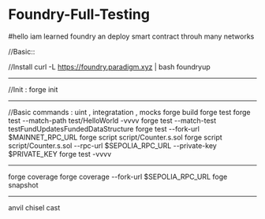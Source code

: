 # Foundry-Full-Testing
#hello 
iam learned foundry an deploy smart contract throuh many networks 

//Basic::

 //Install
curl -L https://foundry.paradigm.xyz | bash
foundryup

-------------------------------
 //Init :
forge init

-------------------------------
 //Basic commands : uint , integratation ,  mocks
forge build
forge test
forge test --match-path test/HelloWorld -vvvv
forge test --match-test testFundUpdatesFundedDataStructure
forge test --fork-url $MAINNET_RPC_URL
forge script  script/Counter.s.sol
forge script  script/Counter.s.sol --rpc-url $SEPOLIA_RPC_URL   --private-key  $PRIVATE_KEY
forge test -vvvv

---------------

forge coverage
forge coverage --fork-url $SEPOLIA_RPC_URL
foge snapshot


------------

anvil 
chisel
cast


